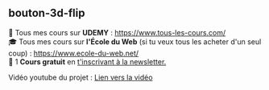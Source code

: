 ## bouton-3d-flip

🎁  Tous mes cours sur **UDEMY** : https://www.tous-les-cours.com/ <br>
🎓  Tous mes cours sur **l'École du Web** (si tu veux tous les acheter d'un seul coup) : https://www.ecole-du-web.net/ <br>
🚀 1 **Cours gratuit** en [t'inscrivant à la newsletter.](https://www.le-designer-du-web.com/news) <br>

Vidéo youtube du projet : [Lien vers la vidéo](https://youtu.be/VJiS10ZXph4)

